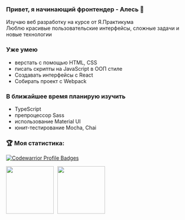 
### Привет, я начинающий фронтендер - Алесь 🙂
Изучаю веб разработку на курсе от Я.Практикума <br>
Люблю красивые пользовательские интерфейсы, сложные задачи и новые технологии


### Уже умею
- верстать с помощью HTML, CSS 
- писать скрипты на JavaScript в ООП стиле
- Создавать интерфейсы с React
- Собирать проект с Webpack


### В ближайшее время планирую изучить
- TypeScript
- препроцессор Sass
- использование Material UI
- юнит-тестирование Mocha, Chai


### :trophy: Моя статистика:
[![Codewarrior Profile Badges](https://www.codewars.com/users/PavlovAles/badges/large)](https://www.codewars.com/users/PavlovAles)


<div>
<a href="https://github-readme-stats.vercel.app/api?username=PavlovAles&hide=contribs&show_icons=true">
  <img  align="left" height="130" style="margin-right: 10px" src="https://github-readme-stats.vercel.app/api?username=PavlovAles&hide=contribs&show_icons=true" />
</a>
<a href="https://github-readme-stats.vercel.app/api/top-langs/?username=PavlovAles&layout=compact">
  <img align="left" height="130" src="https://github-readme-stats.vercel.app/api/top-langs/?username=PavlovAles&layout=compact" />
</a>
</div>
